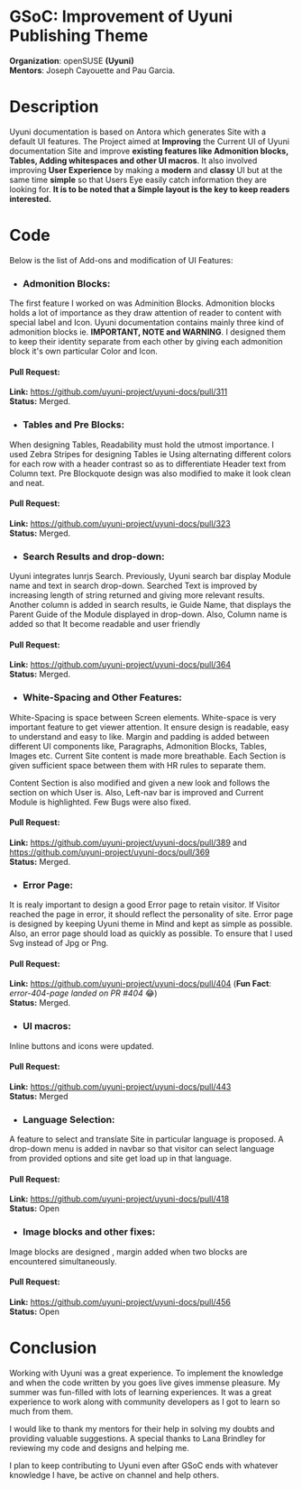 # GSoC: Improvement of Uyuni Publishing Theme

**Organization**: openSUSE **(Uyuni)**   
**Mentors**: Joseph Cayouette and Pau Garcia.  

# Description  
Uyuni documentation is based on Antora which generates Site with a default UI features. The Project aimed at **Improving** the Current UI of Uyuni documentation Site and improve **existing features like Admonition blocks, Tables, Adding whitespaces and other UI macros**. It also involved improving **User Experience** by making a **modern** and **classy** UI but at the same time **simple** so that Users Eye easily catch information they are looking for. **It is to be noted that a Simple layout is the key to keep readers interested.**  

# Code
Below is the list of Add-ons and modification of UI Features:

- ###  Admonition Blocks:
The first feature I worked on was Adminition Blocks. Admonition blocks holds a lot of importance as they draw attention of reader to content with special label and Icon. Uyuni documentation contains mainly three kind of admonition blocks ie. **IMPORTANT, NOTE and WARNING**. I designed them to keep their identity separate from each other by giving each admonition block it's own particular Color and Icon.

#### Pull Request:  

**Link:** https://github.com/uyuni-project/uyuni-docs/pull/311  
**Status:** Merged.  

- ### Tables and Pre Blocks:  
When designing Tables, Readability must hold the utmost importance. I used Zebra Stripes for designing Tables ie Using alternating different colors for each row with a header contrast so as to differentiate Header text from Column text. Pre Blockquote design was also modified to make it look clean and neat.

#### Pull Request:  

**Link:** https://github.com/uyuni-project/uyuni-docs/pull/323  
**Status:** Merged.  

- ### Search Results and drop-down:
Uyuni integrates lunrjs Search. Previously, Uyuni search bar display Module name and text in search drop-down. Searched Text is improved by increasing length of string returned and giving more relevant results. Another column is added in search results, ie Guide Name, that displays the Parent Guide of the Module displayed in drop-down. Also, Column name is added so that It become readable and user friendly    

#### Pull Request:  

**Link:** https://github.com/uyuni-project/uyuni-docs/pull/364   
**Status:** Merged.  

- ### White-Spacing and Other Features:  
White-Spacing is space between Screen elements. White-space is very important feature to get viewer attention. It ensure design is readable, easy to understand and easy to like.
Margin and padding is added between different UI components like, Paragraphs, Admonition Blocks, Tables, Images etc. Current Site content is made more breathable. Each Section is given sufficient space between them with HR rules to separate them.  

Content Section is also modified and given a new look and follows the section on which User is. Also, Left-nav bar is improved and Current Module is highlighted. Few Bugs were also fixed.  
                  
#### Pull Request:  

**Link:** https://github.com/uyuni-project/uyuni-docs/pull/389 and https://github.com/uyuni-project/uyuni-docs/pull/369     
**Status:** Merged.  

- ### Error Page:  
It is realy important to design a good Error page to retain visitor. If Visitor reached the page in error, it should reflect the personality of site. Error page is designed by keeping Uyuni theme in Mind and kept as simple as possible. Also, an error page should load as quickly as possible. To ensure that I used Svg instead of Jpg or Png.  


#### Pull Request:  

**Link:** https://github.com/uyuni-project/uyuni-docs/pull/404 (**Fun Fact**: *error-404-page landed on PR #404* :joy:)      
**Status:** Merged.  

- ### UI macros:  
Inline buttons and icons were updated.  

#### Pull Request:  

**Link:** https://github.com/uyuni-project/uyuni-docs/pull/443     
**Status:** Merged  

- ### Language Selection:  
A feature to select and translate Site in particular language is proposed. A drop-down menu is added in navbar so that visitor can select language from provided options and site get load up in that language. 

#### Pull Request:  

**Link:** https://github.com/uyuni-project/uyuni-docs/pull/418    
**Status:** Open  

- ### Image blocks and other fixes:  
Image blocks are designed , margin added when two blocks are encountered simultaneously.

#### Pull Request:  

**Link:** https://github.com/uyuni-project/uyuni-docs/pull/456    
**Status:** Open  

# Conclusion 
Working with Uyuni was a great experience. To implement the knowledge and when the code written by you goes live gives immense pleasure. My summer was fun-filled with lots of learning experiences. It was a great experience to work along with community developers as I got to learn so much from them.  

I would like to thank my mentors for their help in solving my doubts and providing valuable suggestions. A special thanks to Lana Brindley for reviewing my code and designs and helping me.  

I plan to keep contributing to Uyuni even after GSoC ends with whatever knowledge I have, be active on channel and help others. 

                  


